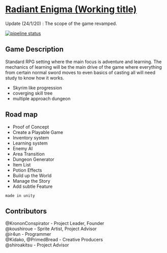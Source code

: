 # [Radiant Enigma  (Working title)](https://eastern-legion.gitlab.io/soulslinked/)

Update (24/1/20) : The scope of the game revamped.

[![pipeline status](https://gitlab.com/eastern-legion/soulslinked/badges/master/pipeline.svg)](https://gitlab.com/eastern-legion/soulslinked/commits/master)

## Game Description

Standard RPG setting where the main focus is adventure and learning.
The mechanics of learning will be the main drive of the game where everything from certain normal sword moves to even basics of casting all will need study to know how it works.

- Skyrim like progression
- coverging skill tree
- multiple approach dungeon

## Road map

- Proof of Concept  
- Create a Playable Game
- Inventory system
- Learning system
- Enemy AI
- Area Transition
- Dungeon Generator
- Item List
- Potion Effects
- Build up the World
- Manage the Story
- Add subtle Feature

`made in unity`

## Contributors

@KrononConspirator - Project Leader, Founder  
@koushiroue - Sprite Artist, Project Advisor  
@ir4un - Programmer  
@Kidako, @PrimedBread - Creative Producers  
@shiroakitsu - Project Advisor  
